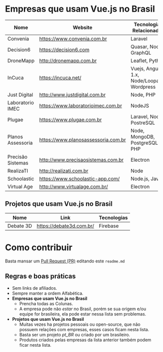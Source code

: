 # Empresas que usam Vue.js no Brasil

Nome | Website | Tecnologias Relacionadas | Cidade
------------ | ------- | ------------ | -------
Convenia | https://www.convenia.com.br | Laravel
Decision6 | https://decision6.com | Quasar, Node, GraphQL | Rio de Janeiro
DroneMapp | http://dronemapp.com.br | Leaflet, Python | Curitiba/PR
InCuca | https://incuca.net/ | Vuejs, Angular 1.x, Node/Loopack, Wordpress
Just Digital | http://www.justdigital.com.br | Node, PHP
Laboratorio IMEC | https://www.laboratorioimec.com.br | NodeJS
Plugae | https://www.plugae.com.br | Laravel, Node, PostreSQL
Planos Assessoria | https://www.planosassessoria.com.br | Node, MongoDB, PostgreSQL, PHP
Precisão Sistemas | http://www.precisaosistemas.com.br | Electron
RealizaTI | http://realizati.com.br | Node
Schoolastic | https://www.schoolastic-app.com/ | Node.js, Java
Virtual Age | http://www.virtualage.com.br/ | Electron 

## Projetos que usam Vue.js no Brasil


Nome | Link | Tecnologias
------------ | ------- | ------------
Debate 3D | https://debate3d.com.br/ | Firebase

# Como contribuir

Basta mansar um [Pull Request (PR)](https://blog.da2k.com.br/2015/02/04/git-e-github-do-clone-ao-pull-request/) editando este `readme.md`

## Regras e boas práticas
- Sem links de afiliados.
- Sempre manter a ordem Alfabética.
- **Empresas que usam Vue.js no Brasil**
  - Prencha todas as Colunas.
  - A empresa pode não *estar* no Brasil, porém se sua origem e/ou equipe for brasileira, ela pode estar nessa lista sem problemas.
- **Projetos que usam Vue.js no Brasil**
  - Muitas vezes ha projetos pessoais ou open-source, que não possuem relações com empresas, esses casos ficam nesta lista.
  - Basta ser um projeto *pt_BR* ou criado por um brasileiro.
  - Produtos criados pelas empresas da lista anterior também podem ficar nesta lista.
  

